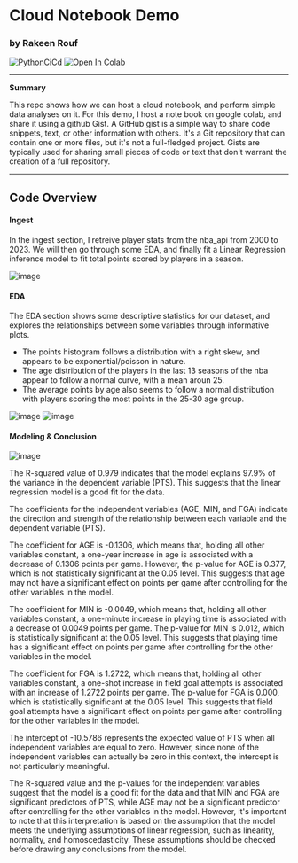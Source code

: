# Cloud Notebook Demo
### by Rakeen Rouf

[![PythonCiCd](https://github.com/nogibjj/rmr62_cloud_hosted_notebook/actions/workflows/python_ci_cd.yml/badge.svg)](https://github.com/nogibjj/rmr62_cloud_hosted_notebook/actions/workflows/python_ci_cd.yml)
[![Open In Colab](https://colab.research.google.com/assets/colab-badge.svg)](https://colab.research.google.com/gist/rmr327/99704d2d80c3a4718e7bd31cf9f4acd9/cloudnotebookdemo.ipynb)


---

**Summary**

This repo shows how we can host a cloud notebook, and perform simple data analyses on it. For this demo, I host a note book on google colab, and share it using a github Gist. A GitHub gist is a simple way to share code snippets, text, or other information with others. It's a Git repository that can contain one or more files, but it's not a full-fledged project. Gists are typically used for sharing small pieces of code or text that don't warrant the creation of a full repository.

---
## **Code Overview**

#### Ingest

In the ingest section, I retreive player stats from the nba_api from 2000 to 2023. We will then go through some EDA, and finally fit a Linear Regression inference model to fit total points scored by players in a season.

![image](https://github.com/nogibjj/rmr62_cloud_hosted_notebook/assets/36940292/6386ff87-0a79-4fcf-a77c-5f8a23b3250d)

#### EDA
The EDA section shows some descriptive statistics for our dataset, and explores the relationships between some variables through informative plots.

- The points histogram follows a distribution with a right skew, and appears to be exponential/poisson in nature.
- The age distribution of the players in the last 13 seasons of the nba appear to follow a normal curve, with a mean aroun 25.
- The average points by age also seems to follow a normal distribution with players scoring the most points in the 25-30 age group.

![image](https://github.com/nogibjj/rmr62_cloud_hosted_notebook/assets/36940292/dec2f36c-b6cf-4284-9f47-6dafd9d30576)
![image](https://github.com/nogibjj/rmr62_cloud_hosted_notebook/assets/36940292/9b91e40a-fdde-428c-83f7-259d22d389a2)

#### Modeling & Conclusion
![image](https://github.com/nogibjj/rmr62_cloud_hosted_notebook/assets/36940292/787af7e6-3c3b-4e0d-8ebf-7682c1b5250a)

The R-squared value of 0.979 indicates that the model explains 97.9% of the variance in the dependent variable (PTS). This suggests that the linear regression model is a good fit for the data.

The coefficients for the independent variables (AGE, MIN, and FGA) indicate the direction and strength of the relationship between each variable and the dependent variable (PTS).

The coefficient for AGE is -0.1306, which means that, holding all other variables constant, a one-year increase in age is associated with a decrease of 0.1306 points per game. However, the p-value for AGE is 0.377, which is not statistically significant at the 0.05 level. This suggests that age may not have a significant effect on points per game after controlling for the other variables in the model.

The coefficient for MIN is -0.0049, which means that, holding all other variables constant, a one-minute increase in playing time is associated with a decrease of 0.0049 points per game. The p-value for MIN is 0.012, which is statistically significant at the 0.05 level. This suggests that playing time has a significant effect on points per game after controlling for the other variables in the model.

The coefficient for FGA is 1.2722, which means that, holding all other variables constant, a one-shot increase in field goal attempts is associated with an increase of 1.2722 points per game. The p-value for FGA is 0.000, which is statistically significant at the 0.05 level. This suggests that field goal attempts have a significant effect on points per game after controlling for the other variables in the model.

The intercept of -10.5786 represents the expected value of PTS when all independent variables are equal to zero. However, since none of the independent variables can actually be zero in this context, the intercept is not particularly meaningful.

The R-squared value and the p-values for the independent variables suggest that the model is a good fit for the data and that MIN and FGA are significant predictors of PTS, while AGE may not be a significant predictor after controlling for the other variables in the model. However, it's important to note that this interpretation is based on the assumption that the model meets the underlying assumptions of linear regression, such as linearity, normality, and homoscedasticity. These assumptions should be checked before drawing any conclusions from the model.
